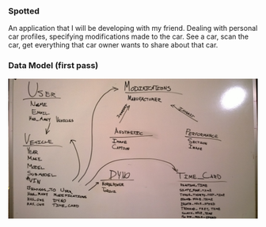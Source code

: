 ### Spotted

An application that I will be developing with my friend. Dealing with personal car profiles, specifying modifications made to the car. See a car, scan the car, get everything that car owner wants to share about that car.

### Data Model (first pass)

![Data Model](/public/data_model_first_pass.jpg "Data Model")
